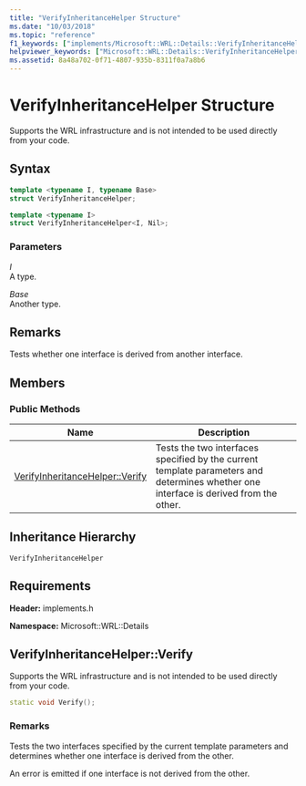 ```yaml
---
title: "VerifyInheritanceHelper Structure"
ms.date: "10/03/2018"
ms.topic: "reference"
f1_keywords: ["implements/Microsoft::WRL::Details::VerifyInheritanceHelper", "implements/Microsoft::WRL::Details::VerifyInheritanceHelper::Verify"]
helpviewer_keywords: ["Microsoft::WRL::Details::VerifyInheritanceHelper structure", "Microsoft::WRL::Details::VerifyInheritanceHelper::Verify method"]
ms.assetid: 8a48a702-0f71-4807-935b-8311f0a7a8b6
---
```

# VerifyInheritanceHelper Structure

Supports the WRL infrastructure and is not intended to be used directly from your code.

## Syntax

```cpp
template <typename I, typename Base>
struct VerifyInheritanceHelper;

template <typename I>
struct VerifyInheritanceHelper<I, Nil>;
```

### Parameters

*I*<br/>
A type.

*Base*<br/>
Another type.

## Remarks

Tests whether one interface is derived from another interface.

## Members

### Public Methods

Name                                       | Description
------------------------------------------ | -------------------------------------------------------------------------------------------------------------------------------------
[VerifyInheritanceHelper::Verify](#verify) | Tests the two interfaces specified by the current template parameters and determines whether one interface is derived from the other.

## Inheritance Hierarchy

`VerifyInheritanceHelper`

## Requirements

**Header:** implements.h

**Namespace:** Microsoft::WRL::Details

## <a name="verify"></a> VerifyInheritanceHelper::Verify

Supports the WRL infrastructure and is not intended to be used directly from your code.

```cpp
static void Verify();
```

### Remarks

Tests the two interfaces specified by the current template parameters and determines whether one interface is derived from the other.

An error is emitted if one interface is not derived from the other.
